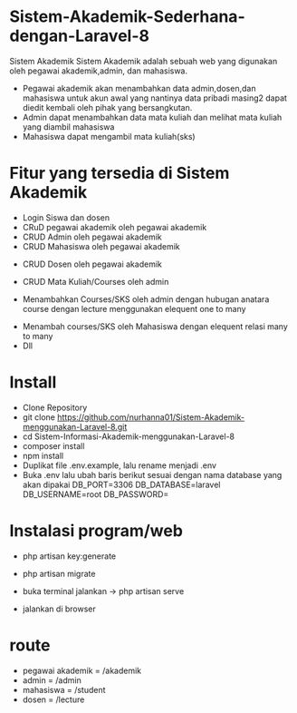 # Sistem-Akademik-Sederhana-dengan-Laravel-8

Sistem Akademik
Sistem Akademik adalah sebuah web yang digunakan oleh pegawai akademik,admin, dan mahasiswa.
- Pegawai akademik akan menambahkan data admin,dosen,dan mahasiswa untuk akun awal yang nantinya data pribadi masing2 dapat diedit kembali oleh pihak yang bersangkutan.
- Admin dapat menambahkan data mata kuliah dan melihat mata kuliah yang diambil mahasiswa
- Mahasiswa dapat mengambil mata kuliah(sks)

# Fitur yang tersedia di Sistem  Akademik
* Login Siswa dan dosen
* CRuD pegawai akademik oleh pegawai akademik
* CRUD Admin oleh pegawai akademik
* CRUD Mahasiswa oleh pegawai akademik
- CRUD Dosen oleh pegawai akademik
* CRUD Mata Kuliah/Courses oleh admin

- Menambahkan Courses/SKS oleh admin dengan hubugan anatara course dengan lecture menggunakan elequent one to many
* Menambah courses/SKS oleh Mahasiswa dengan elequent relasi many to many
* Dll


# Install
- Clone Repository
- git clone https://github.com/nurhanna01/Sistem-Akademik-menggunakan-Laravel-8.git
- cd Sistem-Informasi-Akademik-menggunakan-Laravel-8
- composer install
- npm install
- Duplikat file .env.example, lalu rename menjadi .env
- Buka .env lalu ubah baris berikut sesuai dengan nama database yang akan dipakai
DB_PORT=3306
DB_DATABASE=laravel
DB_USERNAME=root
DB_PASSWORD=

# Instalasi program/web
- php artisan key:generate
- php artisan migrate

- buka terminal jalankan -> php artisan serve
- jalankan di browser

# route
- pegawai akademik = /akademik
- admin = /admin
- mahasiswa = /student
- dosen = /lecture
